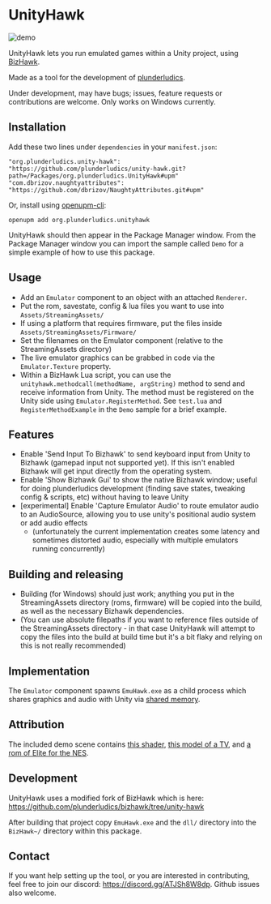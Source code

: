 # UnityHawk

![demo](https://github.com/plunderludics/unity-hawk/assets/8207025/24774607-7bb0-4ba1-9130-4073f39bb883)

UnityHawk lets you run emulated games within a Unity project, using [BizHawk](https://tasvideos.org/BizHawk).

Made as a tool for the development of [plunderludics](https://plunderludics.github.io/wiki/).

Under development, may have bugs; issues, feature requests or contributions are welcome. Only works on Windows currently.

## Installation
Add these two lines under `dependencies` in your `manifest.json`:
```
"org.plunderludics.unity-hawk": "https://github.com/plunderludics/unity-hawk.git?path=/Packages/org.plunderludics.UnityHawk#upm"
"com.dbrizov.naughtyattributes": "https://github.com/dbrizov/NaughtyAttributes.git#upm"
```

Or, install using [openupm-cli](https://github.com/openupm/openupm-cli):
```
openupm add org.plunderludics.unityhawk
```

UnityHawk should then appear in the Package Manager window. From the Package Manager window you can import the sample called `Demo` for a simple example of how to use this package.

## Usage
- Add an `Emulator` component to an object with an attached `Renderer`.
- Put the rom, savestate, config & lua files you want to use into `Assets/StreamingAssets/`
- If using a platform that requires firmware, put the files inside `Assets/StreamingAssets/Firmware/`
- Set the filenames on the Emulator component (relative to the StreamingAssets directory)
- The live emulator graphics can be grabbed in code via the `Emulator.Texture` property.
- Within a BizHawk Lua script, you can use the `unityhawk.methodcall(methodName, argString)` method to send and receive information from Unity. The method must be registered on the Unity side using `Emulator.RegisterMethod`. See `test.lua` and `RegisterMethodExample` in the `Demo` sample for a brief example.

## Features
- Enable 'Send Input To Bizhawk' to send keyboard input from Unity to Bizhawk (gamepad input not supported yet). If this isn't enabled Bizhawk will get input directly from the operating system.
- Enable 'Show Bizhawk Gui' to show the native Bizhawk window; useful for doing plunderludics development (finding save states, tweaking config & scripts, etc) without having to leave Unity
- \[experimental\] Enable 'Capture Emulator Audio' to route emulator audio to an AudioSource, allowing you to use unity's positional audio system or add audio effects
    - (unfortunately the current implementation creates some latency and sometimes distorted audio, especially with multiple emulators running concurrently)

## Building and releasing
- Building (for Windows) should just work; anything you put in the StreamingAssets directory (roms, firmware) will be copied into the build, as well as the necessary Bizhawk dependencies.
- (You can use absolute filepaths if you want to reference files outside of the StreamingAssets directory - in that case UnityHawk will attempt to copy the files into the build at build time but it's a bit flaky and relying on this is not really recommended)

## Implementation
The `Emulator` component spawns `EmuHawk.exe` as a child process which shares graphics and audio with Unity via [shared memory](https://github.com/justinstenning/SharedMemory).

## Attribution
The included demo scene contains [this shader](https://github.com/yunoda-3DCG/Simple-CRT-Shader), [this model of a TV](https://sketchfab.com/3d-models/crt-tv-9ba4baa106e64319a0b540cf0af5aa9e), and [a rom of Elite for the NES](http://www.iancgbell.clara.net/elite/nes/index.htm).

## Development
UnityHawk uses a modified fork of BizHawk which is here: https://github.com/plunderludics/bizhawk/tree/unity-hawk

After building that project copy `EmuHawk.exe` and the `dll/` directory into the `BizHawk~/` directory within this package.

## Contact
If you want help setting up the tool, or you are interested in contributing, feel free to join our discord: https://discord.gg/ATJSh8W8dp. Github issues also welcome.
